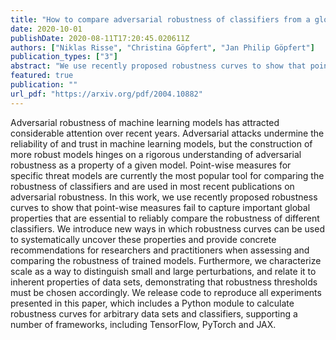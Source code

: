 ```yaml
---
title: "How to compare adversarial robustness of classifiers from a global perspective"
date: 2020-10-01
publishDate: 2020-08-11T17:20:45.020611Z
authors: ["Niklas Risse", "Christina Göpfert", "Jan Philip Göpfert"]
publication_types: ["3"]
abstract: "We use recently proposed robustness curves to show that point-wise measures for adversarial robustness do not capture important global properties that are essential to reliably compare the robustness of different classifiers."
featured: true
publication: ""
url_pdf: "https://arxiv.org/pdf/2004.10882"
---
```


Adversarial robustness of machine learning models has attracted considerable attention over recent years. Adversarial attacks undermine the reliability of and trust in machine learning models, but the construction of more robust models hinges on a rigorous understanding of adversarial robustness as a property of a given model. Point-wise measures for specific threat models are currently the most popular tool for comparing the robustness of classifiers and are used in most recent publications on adversarial robustness. In this work, we use recently proposed robustness curves to show that point-wise measures fail to capture important global properties that are essential to reliably compare the robustness of different classifiers. We introduce new ways in which robustness curves can be used to systematically uncover these properties and provide concrete recommendations for researchers and practitioners when assessing and comparing the robustness of trained models. Furthermore, we characterize scale as a way to distinguish small and large perturbations, and relate it to inherent properties of data sets, demonstrating that robustness thresholds must be chosen accordingly. We release code to reproduce all experiments presented in this paper, which includes a Python module to calculate robustness curves for arbitrary data sets and classifiers, supporting a number of frameworks, including TensorFlow, PyTorch and JAX.
